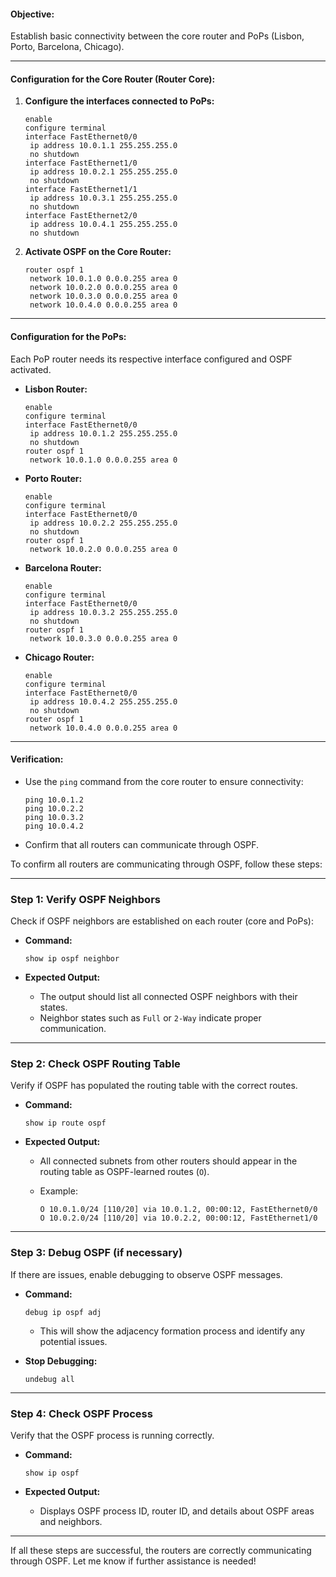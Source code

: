 #### Objective:

Establish basic connectivity between the core router and PoPs (Lisbon, Porto, Barcelona, Chicago).

---

#### **Configuration for the Core Router (Router Core):**

1. **Configure the interfaces connected to PoPs:**
    
    ```plaintext
    enable
    configure terminal
    interface FastEthernet0/0
     ip address 10.0.1.1 255.255.255.0
     no shutdown
    interface FastEthernet1/0
     ip address 10.0.2.1 255.255.255.0
     no shutdown
    interface FastEthernet1/1
     ip address 10.0.3.1 255.255.255.0
     no shutdown
    interface FastEthernet2/0
     ip address 10.0.4.1 255.255.255.0
     no shutdown
    ```
    
2. **Activate OSPF on the Core Router:**
    
    ```plaintext
    router ospf 1
     network 10.0.1.0 0.0.0.255 area 0
     network 10.0.2.0 0.0.0.255 area 0
     network 10.0.3.0 0.0.0.255 area 0
     network 10.0.4.0 0.0.0.255 area 0
    ```
    

---

#### **Configuration for the PoPs:**

Each PoP router needs its respective interface configured and OSPF activated.

- **Lisbon Router:**
    
    ```plaintext
    enable
    configure terminal
    interface FastEthernet0/0
     ip address 10.0.1.2 255.255.255.0
     no shutdown
    router ospf 1
     network 10.0.1.0 0.0.0.255 area 0
    ```
    
- **Porto Router:**
    
    ```plaintext
    enable
    configure terminal
    interface FastEthernet0/0
     ip address 10.0.2.2 255.255.255.0
     no shutdown
    router ospf 1
     network 10.0.2.0 0.0.0.255 area 0
    ```
    
- **Barcelona Router:**
    
    ```plaintext
    enable
    configure terminal
    interface FastEthernet0/0
     ip address 10.0.3.2 255.255.255.0
     no shutdown
    router ospf 1
     network 10.0.3.0 0.0.0.255 area 0
    ```
    
- **Chicago Router:**
    
    ```plaintext
    enable
    configure terminal
    interface FastEthernet0/0
     ip address 10.0.4.2 255.255.255.0
     no shutdown
    router ospf 1
     network 10.0.4.0 0.0.0.255 area 0
    ```
    

---

#### **Verification:**

- Use the `ping` command from the core router to ensure connectivity:
    
    ```plaintext
    ping 10.0.1.2
    ping 10.0.2.2
    ping 10.0.3.2
    ping 10.0.4.2
    ```
    
- Confirm that all routers can communicate through OSPF.

To confirm all routers are communicating through OSPF, follow these steps:

---

### **Step 1: Verify OSPF Neighbors**

Check if OSPF neighbors are established on each router (core and PoPs):

- **Command:**
    
    ```plaintext
    show ip ospf neighbor
    ```
    
- **Expected Output:**
    
    - The output should list all connected OSPF neighbors with their states.
    - Neighbor states such as `Full` or `2-Way` indicate proper communication.

---

### **Step 2: Check OSPF Routing Table**

Verify if OSPF has populated the routing table with the correct routes.

- **Command:**
    
    ```plaintext
    show ip route ospf
    ```
    
- **Expected Output:**
    
    - All connected subnets from other routers should appear in the routing table as OSPF-learned routes (`O`).
    - Example:
        
        ```plaintext
        O 10.0.1.0/24 [110/20] via 10.0.1.2, 00:00:12, FastEthernet0/0
        O 10.0.2.0/24 [110/20] via 10.0.2.2, 00:00:12, FastEthernet1/0
        ```
        

---

### **Step 3: Debug OSPF (if necessary)**

If there are issues, enable debugging to observe OSPF messages.

- **Command:**
    
    ```plaintext
    debug ip ospf adj
    ```
    
    - This will show the adjacency formation process and identify any potential issues.
- **Stop Debugging:**
    
    ```plaintext
    undebug all
    ```
    

---
### **Step 4: Check OSPF Process**

Verify that the OSPF process is running correctly.

- **Command:**
    
    ```plaintext
    show ip ospf
    ```
    
- **Expected Output:**
    
    - Displays OSPF process ID, router ID, and details about OSPF areas and neighbors.

---

If all these steps are successful, the routers are correctly communicating through OSPF. Let me know if further assistance is needed!